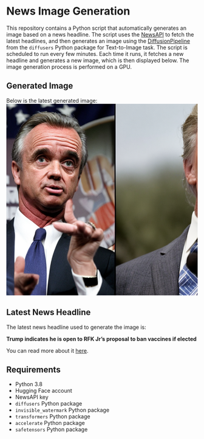 # News Image Generation
This repository contains a Python script that automatically generates an image based on a news headline. The script uses the [NewsAPI](https://newsapi.org/) to fetch the latest headlines, and then generates an image using the [DiffusionPipeline](https://github.com/huggingface/diffusers) from the `diffusers` Python package for Text-to-Image task.
The script is scheduled to run every few minutes. Each time it runs, it fetches a new headline and generates a new image, which is then displayed below. The image generation process is performed on a GPU.

## Generated Image
Below is the latest generated image:
![Generated Image](image.png)

## Latest News Headline
The latest news headline used to generate the image is:

**Trump indicates he is open to RFK Jr’s proposal to ban vaccines if elected**

You can read more about it [here](https://news.google.com/rss/articles/CBMikAFBVV95cUxQcWxqdGQ2LU95RWFhT256V09wN3JSblBTaFNsdFlBVko1NjYzLVdvR2YxRUFRbll4amF5Q21hSnYyWEIyYUE4SnR4N19JQV8yNVEyQTI2TFZ5NmNmRlZTNUhHUUNLazdXbDlYcHVfOGZyMEtnUmFtS0tKSFFnSlFzZk03eEJnT2h4WFRXNjNxZDTSAZABQVVfeXFMT2oyVlpOYkpkMXRwck5aelM2V2ZLc3QwLUNGM3JvM216QkpZekVyTWtIZksySVRGWXNBRXZESVE4aXlwRjJxV3FnQjVfQWpMUDRGY3pmQnNxb0xxVTIxX0xzZEp1RktXcEdmUllqVF9QRGhxd215ajNGcDZrQ3E1S2F0NDZBY0N0WTVpQzAzaWVN?oc=5).

## Requirements
- Python 3.8
- Hugging Face account
- NewsAPI key
- `diffusers` Python package
- `invisible_watermark` Python package
- `transformers` Python package
- `accelerate` Python package
- `safetensors` Python package
